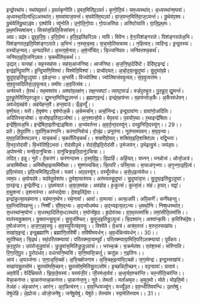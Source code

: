 

  
इन्द्रो॒रथा॑य। रथा॑यप्र॒वतं॑। प्र॒वतं॑कृणॊति। प्र॒वत॒मिति॑प्र॒ऽवतं॑। कृ॒णॊ॒ति॒यं। यम॒ध्यस्था॑त्। अ॒ध्यस्था॑न्म॒घवा॑। अ॒ध्यस्था॒दित्य॑धि॒ऽअस्था॑त्। म॒घवा॑वाज॒यन्तं॑। म॒घवेति॑म॒घऽवा॑। वा॒ज॒यन्त॒मिति॑वा॒ज॒ऽयन्तं॑।। यू॒थेव॑प॒श्वः। यू॒थेवेति॑यू॒थाऽइ॑व। प॒श्वोवि। व्यु॑नोति। उ॒नो॒ति॒गो॒पाः। गो॒पाअरि॑ष्ठः। अरि॑ष्टोयाति। या॒ति॒प्र॒थ॒मः। प्र॒थ॒मस्सिषा॑सन्। सिसा॑स॒न्निति॒सिसा॑सन्।।  
आप्र। प्रद्र॑व। द्र॒व॒ह॒रि॒वः॒। ह॒रि॒वो॒मा। ह॒रि॒व॒इति॑हरिऽवः। मावि। विवे॑नः। वे॒नः॒पिश॑ङ्गराते। पिश॑ङ्गरातेअ॒भि। पिश॑ङ्गरात॒इति॒पिश॑ङ्गऽराते। अ॒भिनः॑। न॒स्स॒च॒स्व॒। स॒च॒स्वे॒ति॑सचस्व।। न॒हित्वत्। त्वदि॑न्द्र। इ॒न्द्र॒वस्यः॑। वस्यो॑अ॒न्यत्। अ॒न्यदस्ति॑। अ॒स्त्य॒मे॒नात्। अ॒मे॒नाँचि॑त्। चि॒ज्जनि॑वतः। जनि॑वतश्च॒कर्थ॑। जनि॑वत॒इति॒जनि॑ऽवतः। च॒कर्थेति॑च॒कर्थ॑।।  
उ॒द्यत्। यत्सहः॑। सह॒स्सह॑सः। सह॑स॒आज॑निष्ठ। आज॑निष्ठ। अ॒ज॒नि॒ष्ठ॒देदि॑ष्टे। देदि॑ष्ट॒इन्द्रः॑। इन्द्र॑इन्द्रि॒याणि॑। इ॒न्द्रि॒याणि॒विश्वा॑। विश्वेति॒विश्वा॑।। प्राचो॑दयत्। अ॒चो॒द॒य॒त्सु॒दुघाः॑। सु॒दुघा॑व॒व्रे। सु॒दुघा॒इति॑सु॒ऽदुघाः॑। व॒व्रेअ॒न्तः। अ॒न्तर्वि। विज्योति॑षा। ज्योति॑षासंववृ॒त्वत्। सं॒व॒वृ॒त्वत्त॑मः। सं॒व॒वृ॒त्त्वदिति॑सं॒ऽव॒वृ॒त्वत्। तमो॑वः।अ॒व॒रित्य॑वः।।  
अन॑वस्ते। ते॒रथं॑। रथ॒मश्वा॑य। अश्वा॑य॒तक्ष॑न्। तक्ष॒न्त्वष्टा॑। त्वाष्टा॒वज्रं॑। वज्रं॑पुरुहूत। पु॒रु॒हू॒त॒ द्यु॒मन्तं॑। पु॒रु॒हू॒तेति॑तिपुरुऽहूत। द्यु॒मन्त॒मिति॑द्यु॒ऽमन्तं॑।। ब्र॒ह्माण॒इन्द्रं॑। इन्द्रं॑म॒हय॑न्तः। म॒हय॑न्तोअ॒र्कैः। अ॒र्कैरव॑र्धयन्। अव॑र्धय॒न्नह॑ये। अह॑येहन्त॒वै। हन्त॒वाउ॑। ऊँ॒इत्यूँ॑।।  
वृष्णॆ॒यत्। यत्ते॑। ते॒वृष॑णः। वृष॑णोअ॒र्कं। अ॒र्कमर्चा॑न्। अर्चा॒निन्द्र॑। इन्द्र॒ग्रावा॑णः। ग्रावा॑णो॒अदि॑तिः। अदि॑तिस्स॒जोषाः॑। स॒जोषा॒इति॑स॒ऽजोषाः॑।। अ॒न॒श्वासो॒ये। येप॒वयः॑। प॒वयो॑र॒थाः। र॒थाइन्द्रे॑षिताः। इन्द्रे॑षि॒ताअ॒भि। इन्द्रे॑षिता॒इतीन्द्र॑ऽइषिताः। अ॒भ्य॑वर्तन्त। अ॒व॒र्त॒न्त॒दस्यू॑न्। दस्यू॒निति॒दस्यू॑न्।। 29।।  
प्रते॑। ते॒पूर्वा॑णि। पूर्वा॑णि॒कर॑णानि। कर॑णानिवोचं। वो॒चं॒प्र। प्रनूत॑ना। नूत॑नामघवन्। म॒घ॒व॒न्या। म॒घ॒व॒न्निति॑मघऽवन्। याच॒कर्थ॑। च॒कर्तेति॑च॒कर्थ॑।। शक्ती॑वो॒यत्। शक्ति॑व॒इति॒शक्ति॑ऽवः। यद्वि॒भराः॑। वि॒भरा॒रोद॑सी। वि॒भरेति॑वि॒ऽभराः॑। रोद॑सीउ॒भे। रोद॑सी॒इति॒रोद॑सी। उ॒भेजय॑न्। उ॒भेइत्यु॒भे। जय॑न्न॒पः। अ॒पोमन॑वे। मन॑वे॒दानु॑चित्राः। दानु॑चित्रा॒इति॒दानु॑ऽचित्राः।।  
तदित्। इन्नु। नुते॑। ते॒कर॑णं। कर॑णन्दस्म। द॒स्म॒वि॒प्र॒। वि॒प्राहिं॑। अहिं॒यत्। यघ्नन्। घ्नन्नोजः॑। ओजो॒अत्र॑। अत्रामि॑मीथाः। अमि॑मीथा॒इत्यमि॑मीथाः।। शुष्ण॑स्यचित्। चि॒त्परि॑। परि॑मा॒याः। मा॒याअ॑गृभ्णाः। अ॒गृ॒भ्णाः॒प्र॒पि॒त्वं। प्र॒पि॒त्वंयत्। प्र॒पि॒त्वमिति॑प्र॒ऽपि॒त्वं। यन्नप॑। अप॒दस्यू॑न्। दस्यूँ॑रसेधः। अ॒से॒ध॒इत्य॑सेधः।।  
त्वम॒पः। अ॒पोयद॑वे। यद॑वेतु॒र्वशा॑य। तु॒र्वशा॒यार॑मयः। अर॑मयस्सु॒दुघाः॑। सु॒दुघाः॑पा॒रः। सु॒दुघा॒इति॑सु॒ऽदुघाः॑। पा॒रइ॑न्द्र। इ॒न्द्रेती॑न्द्र।। उ॒ग्रम॑यातं। अ॒या॒त॒मव॑हः। अव॑होह। हः॒कुत्सं॑। कुत्सं॒सं। संह॑। ह॒यत्। यद्वां॑। वा॒मु॒शना॑। उ॒शनार॑न्त। अर॑न्तदे॒वाः। दे॒वाइति॑दे॒वाः।।  
इन्द्रा॑कुत्सा॒वह॑माना। वह॑माना॒थे॑न। रथे॒नावां॑। आवां॑। वा॒मत्याः॑। अत्या॒अपि॑। अपि॒कर्णॆ॑। कर्णॆ॑वहन्तु। व॒ह॒न्त्विति॑वहन्तु।। निष्षीं॑। सी॒म॒द्भ्यः। अ॒द्भ्योधम॑थः। अ॒द्भ्यइत्य॒त्ऽभ्यः। ध॒मथो॒निः। निष्ष॒धस्था॑त्। स॒धस्था॑न्म॒घोनः॑। स॒धस्था॒दिति॑स॒धऽस्था॑त्। म॒घोनो॑हृ॒दः। हृ॒दोव॑रथः। व॒र॒थ॒स्तमां॑सि। तमां॒सीति॒तमां॑सि।।  
वात॑स्ययु॒क्तान्। यु॒क्तान्त्सु॒युजः॑। सु॒युज॑श्चित्। सु॒युज॒इति॑सु॒ऽयुजः॑। चि॒दश्वा॑न्। अश्वा॑न्क॒विः। क॒विश्चि॑दे॒षः। ए॒षोअ॑जगन्। अ॒ज॒ग॒न्न॒व॒स्युः। अ॒व॒स्युरित्य॑व॒स्युः।। विश्वे॑ते। ते॒अत्र॑। अत्र॑म॒रुतः॑। म॒रुत॒स्सखा॑यः। सखा॑य॒इन्द्र॑। इन्द्र॒ब्रह्मा॑णि। ब्रह्मा॑णि॒तवि॑षीं। तवि॑षीमवर्धन्। अ॒व॒र्धन्नित्य॑वर्धन्।। 30।।  
सूर॑श्चित्। चि॒द्रथं॑। रथं॒परि॑तक्म्यायां। परि॑तक्म्या॒याम्पूर्वं॑। परि॑तक्म्याया॒मिति॒परि॑ऽतक्म्यायां। पूर्वं॑करः। क॒र॒दुप॑रः। उप॑रोजूजु॒वांसं॑। जू॒जु॒वांस॒मिति॑जू॒जु॒ऽवांसं॑।। भर॑च्च॒क्रं। च॒क्रमेत॑शः। एत॑श॒स्सं। संरि॑णाति। रि॒णा॒ति॒पु॒रः। पु॒रोदध॑त्। दध॑त्सनि॒ष्यसि॑। स॒नि॒ष्यसि॒क्रतुं॑। क्रतु॑न्नः। न॒इति॑नः।।  
आयं। अ॒यञ्ज॑नाः। ज॒ना॒अ॒भि॒चक्षे॑। अ॒भि॒चक्षे॑जगाम। अ॒भि॒चक्ष॒इत्य॑भि॒ऽचक्षे॑। ज॒गा॒मेन्द्रः॑। इन्द्र॒स्सखा॑यं। सखा॑यंसु॒तसो॑मं। सु॒तसो॑ममि॒च्छन्। सु॒तसो॑म॒मिति॑सु॒तऽसो॑मं। इ॒च्छन्निती॒च्छन्।। वद॒न्ग्रावा॑। ग्रावाव॑। अव॒वेदिं॑। वेदिं॑भ्रियाते। भ्रि॒या॒ते॒यस्य॑। यस्य॑जी॒रं। जी॒रम॑ध्व॒र्यवः॑। अ॒ध्व॒र्यव॒श्चर॑न्ति। चर॒न्तीति॒चर॑न्ति।।  
येचा॒कन॑न्त। चा॒कन॑न्तचा॒कन॑न्त। चा॒कन॑न्त॒नु। नूते। तेमर्ताः॑। मर्ता॑अमृत। अ॒मृ॒त॒मो। मोते। मोइति॒मो। तेअंहः॑। अंह॒आर॑न्। आर॑न्। अ॒र॒न्नित्य॑रन्।। वा॒व॒न्धियज्यू॑न्। यज्यूँ॑उ॒त। व॒व॒न्धीति॑ववन्धि। उ॒ततेषु॑। तेषु॑धेहि। धे॒ह्योजः॑। ओजो॒जने॑षु। जने॑षु॒येषु॑। येषु॑ते। तेस्या॑म। स्या॒मेति॑स्याम।। 31।।  
